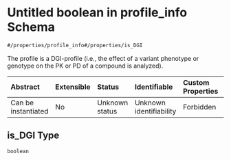 # Untitled boolean in profile\_info Schema

```txt
#/properties/profile_info#/properties/is_DGI
```

The profile is a DGI-profile (i.e., the effect of a variant phenotype or genotype on the PK or PD of a compound is analyzed).

| Abstract            | Extensible | Status         | Identifiable            | Custom Properties | Additional Properties | Access Restrictions | Defined In                                                                                                   |
| :------------------ | :--------- | :------------- | :---------------------- | :---------------- | :-------------------- | :------------------ | :----------------------------------------------------------------------------------------------------------- |
| Can be instantiated | No         | Unknown status | Unknown identifiability | Forbidden         | Allowed               | none                | [profile\_info.schema.json\*](../../out/schemas/sub-schemas/profile_info.schema.json "open original schema") |

## is\_DGI Type

`boolean`
